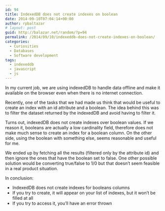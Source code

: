 ```yaml
---
id: 94
title: IndexedDB does not create indexes on boolean
date: 2014-09-10T07:04:14+00:00
author: rpbaltazar
# layout: post
guid: http://balazar.net/random/?p=94
permalink: /2014/09/10/indexeddb-does-not-create-indexes-on-boolean/
categories:
  - Curiosities
  - Databases
  - Software development
tags:
  - indexeddb
  - javascript
  - js
---
```

In my current job, we are using indexedDB to handle data offline and make it available on the browser even when there is no internet connection.

Recently, one of the tasks that we had made us think that would be useful to create an index with an id attribute and a boolean. The idea behind this was to filter the dataset returned by the indexedDB and avoid having to filter it.

Turns out, indexedDB does not create indexes over boolean values. If we reason it, booleans are actually a low cardinality field, therefore does not make much sense to create an index for a boolean column.
On the other side, using the boolean with something else, seems reasonable and useful for me.

We ended up by fetching all the results (filtered only by the attribute id) and then ignore the ones that have the boolean set to false. One other possible solution would be converting true/false to 1/0 but that doesn&#8217;t seem feasible in a real product situation.

In conclusion:

* IndexedDB does not create indexes for booleans columns
* If you try to create, it will appear on your list of indexes, but it won&#8217;t be filled at all
* If you try to access it, you&#8217;ll have an error thrown
